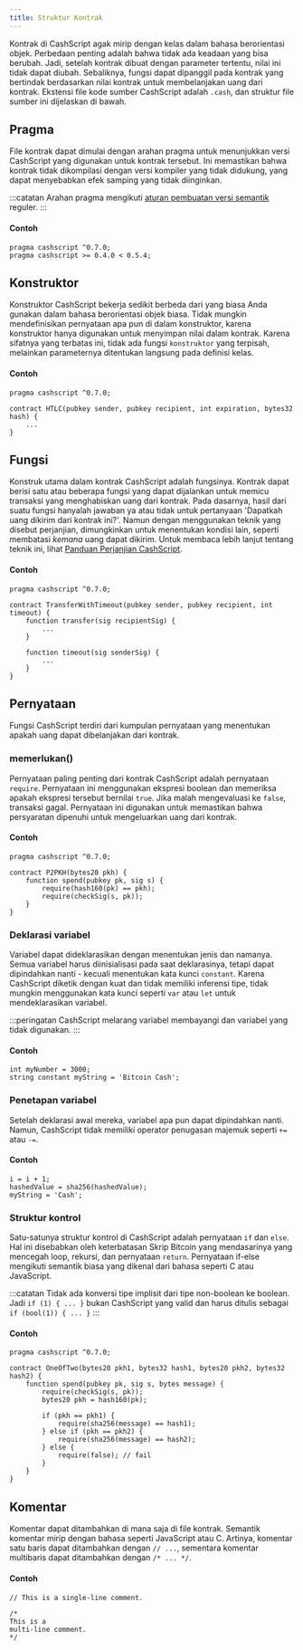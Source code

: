 ```yaml
---
title: Struktur Kontrak
---
```


Kontrak di CashScript agak mirip dengan kelas dalam bahasa berorientasi objek. Perbedaan penting adalah bahwa tidak ada keadaan yang bisa berubah. Jadi, setelah kontrak dibuat dengan parameter tertentu, nilai ini tidak dapat diubah. Sebaliknya, fungsi dapat dipanggil pada kontrak yang bertindak berdasarkan nilai kontrak untuk membelanjakan uang dari kontrak. Ekstensi file kode sumber CashScript adalah `.cash`, dan struktur file sumber ini dijelaskan di bawah.

## Pragma
File kontrak dapat dimulai dengan arahan pragma untuk menunjukkan versi CashScript yang digunakan untuk kontrak tersebut. Ini memastikan bahwa kontrak tidak dikompilasi dengan versi kompiler yang tidak didukung, yang dapat menyebabkan efek samping yang tidak diinginkan.

:::catatan
Arahan pragma mengikuti [aturan pembuatan versi semantik](https://semver.npmjs.com/) reguler.
:::

#### Contoh
```solidity
pragma cashscript ^0.7.0;
pragma cashscript >= 0.4.0 < 0.5.4;
```

## Konstruktor
Konstruktor CashScript bekerja sedikit berbeda dari yang biasa Anda gunakan dalam bahasa berorientasi objek biasa. Tidak mungkin mendefinisikan pernyataan apa pun di dalam konstruktor, karena konstruktor hanya digunakan untuk menyimpan nilai dalam kontrak. Karena sifatnya yang terbatas ini, tidak ada fungsi `konstruktor` yang terpisah, melainkan parameternya ditentukan langsung pada definisi kelas.

#### Contoh
```solidity
pragma cashscript ^0.7.0;

contract HTLC(pubkey sender, pubkey recipient, int expiration, bytes32 hash) {
    ...
}
```

## Fungsi
Konstruk utama dalam kontrak CashScript adalah fungsinya. Kontrak dapat berisi satu atau beberapa fungsi yang dapat dijalankan untuk memicu transaksi yang menghabiskan uang dari kontrak. Pada dasarnya, hasil dari suatu fungsi hanyalah jawaban ya atau tidak untuk pertanyaan 'Dapatkah uang dikirim dari kontrak ini?'. Namun dengan menggunakan teknik yang disebut perjanjian, dimungkinkan untuk menentukan kondisi lain, seperti membatasi *kemana* uang dapat dikirim. Untuk membaca lebih lanjut tentang teknik ini, lihat [Panduan Perjanjian CashScript](/docs/guides/covenants).

#### Contoh
```solidity
pragma cashscript ^0.7.0;

contract TransferWithTimeout(pubkey sender, pubkey recipient, int timeout) {
    function transfer(sig recipientSig) {
        ...
    }

    function timeout(sig senderSig) {
        ...
    }
}
```

## Pernyataan
Fungsi CashScript terdiri dari kumpulan pernyataan yang menentukan apakah uang dapat dibelanjakan dari kontrak.

### memerlukan()
Pernyataan paling penting dari kontrak CashScript adalah pernyataan `require`. Pernyataan ini menggunakan ekspresi boolean dan memeriksa apakah ekspresi tersebut bernilai `true`. Jika malah mengevaluasi ke `false`, transaksi gagal. Pernyataan ini digunakan untuk memastikan bahwa persyaratan dipenuhi untuk mengeluarkan uang dari kontrak.

#### Contoh
```solidity
pragma cashscript ^0.7.0;

contract P2PKH(bytes20 pkh) {
    function spend(pubkey pk, sig s) {
        require(hash160(pk) == pkh);
        require(checkSig(s, pk));
    }
}
```

### Deklarasi variabel
Variabel dapat dideklarasikan dengan menentukan jenis dan namanya. Semua variabel harus diinisialisasi pada saat deklarasinya, tetapi dapat dipindahkan nanti - kecuali menentukan kata kunci `constant`. Karena CashScript diketik dengan kuat dan tidak memiliki inferensi tipe, tidak mungkin menggunakan kata kunci seperti `var` atau `let` untuk mendeklarasikan variabel.

:::peringatan
CashScript melarang variabel membayangi dan variabel yang tidak digunakan.
:::

#### Contoh
```solidity
int myNumber = 3000;
string constant myString = 'Bitcoin Cash';
```

### Penetapan variabel
Setelah deklarasi awal mereka, variabel apa pun dapat dipindahkan nanti. Namun, CashScript tidak memiliki operator penugasan majemuk seperti `+=` atau `-=`.

#### Contoh
```solidity
i = i + 1;
hashedValue = sha256(hashedValue);
myString = 'Cash';
```

### Struktur kontrol
Satu-satunya struktur kontrol di CashScript adalah pernyataan `if` dan `else`. Hal ini disebabkan oleh keterbatasan Skrip Bitcoin yang mendasarinya yang mencegah loop, rekursi, dan pernyataan `return`. Pernyataan if-else mengikuti semantik biasa yang dikenal dari bahasa seperti C atau JavaScript.

:::catatan
Tidak ada konversi tipe implisit dari tipe non-boolean ke boolean. Jadi `if (1) { ... }` bukan CashScript yang valid dan harus ditulis sebagai `if (bool(1)) { ... }`
:::

#### Contoh
```solidity
pragma cashscript ^0.7.0;

contract OneOfTwo(bytes20 pkh1, bytes32 hash1, bytes20 pkh2, bytes32 hash2) {
    function spend(pubkey pk, sig s, bytes message) {
        require(checkSig(s, pk));
        bytes20 pkh = hash160(pk);

        if (pkh == pkh1) {
            require(sha256(message) == hash1);
        } else if (pkh == pkh2) {
            require(sha256(message) == hash2);
        } else {
            require(false); // fail
        }
    }
}
```

## Komentar
Komentar dapat ditambahkan di mana saja di file kontrak. Semantik komentar mirip dengan bahasa seperti JavaScript atau C. Artinya, komentar satu baris dapat ditambahkan dengan `// ...`, sementara komentar multibaris dapat ditambahkan dengan `/* ... */`.

#### Contoh
```solidity
// This is a single-line comment.

/*
This is a
multi-line comment.
*/
```

